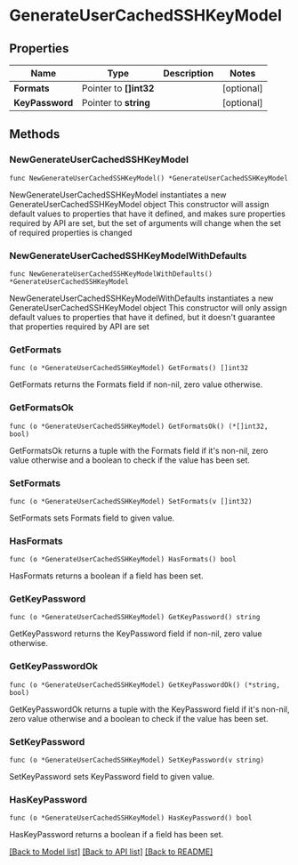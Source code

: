 # GenerateUserCachedSSHKeyModel

## Properties

Name | Type | Description | Notes
------------ | ------------- | ------------- | -------------
**Formats** | Pointer to **[]int32** |  | [optional] 
**KeyPassword** | Pointer to **string** |  | [optional] 

## Methods

### NewGenerateUserCachedSSHKeyModel

`func NewGenerateUserCachedSSHKeyModel() *GenerateUserCachedSSHKeyModel`

NewGenerateUserCachedSSHKeyModel instantiates a new GenerateUserCachedSSHKeyModel object
This constructor will assign default values to properties that have it defined,
and makes sure properties required by API are set, but the set of arguments
will change when the set of required properties is changed

### NewGenerateUserCachedSSHKeyModelWithDefaults

`func NewGenerateUserCachedSSHKeyModelWithDefaults() *GenerateUserCachedSSHKeyModel`

NewGenerateUserCachedSSHKeyModelWithDefaults instantiates a new GenerateUserCachedSSHKeyModel object
This constructor will only assign default values to properties that have it defined,
but it doesn't guarantee that properties required by API are set

### GetFormats

`func (o *GenerateUserCachedSSHKeyModel) GetFormats() []int32`

GetFormats returns the Formats field if non-nil, zero value otherwise.

### GetFormatsOk

`func (o *GenerateUserCachedSSHKeyModel) GetFormatsOk() (*[]int32, bool)`

GetFormatsOk returns a tuple with the Formats field if it's non-nil, zero value otherwise
and a boolean to check if the value has been set.

### SetFormats

`func (o *GenerateUserCachedSSHKeyModel) SetFormats(v []int32)`

SetFormats sets Formats field to given value.

### HasFormats

`func (o *GenerateUserCachedSSHKeyModel) HasFormats() bool`

HasFormats returns a boolean if a field has been set.

### GetKeyPassword

`func (o *GenerateUserCachedSSHKeyModel) GetKeyPassword() string`

GetKeyPassword returns the KeyPassword field if non-nil, zero value otherwise.

### GetKeyPasswordOk

`func (o *GenerateUserCachedSSHKeyModel) GetKeyPasswordOk() (*string, bool)`

GetKeyPasswordOk returns a tuple with the KeyPassword field if it's non-nil, zero value otherwise
and a boolean to check if the value has been set.

### SetKeyPassword

`func (o *GenerateUserCachedSSHKeyModel) SetKeyPassword(v string)`

SetKeyPassword sets KeyPassword field to given value.

### HasKeyPassword

`func (o *GenerateUserCachedSSHKeyModel) HasKeyPassword() bool`

HasKeyPassword returns a boolean if a field has been set.


[[Back to Model list]](../README.md#documentation-for-models) [[Back to API list]](../README.md#documentation-for-api-endpoints) [[Back to README]](../README.md)


